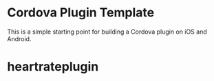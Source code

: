 Cordova Plugin Template
======

This is a simple starting point for building a Cordova plugin on iOS and Android.
# heartrateplugin
